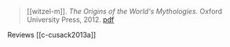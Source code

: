 > [[witzel-m]]. *The Origins of the World's Mythologies*. Oxford University Press, 2012. [pdf](a/m-witzel2012.pdf)

Reviews
[[c-cusack2013a]]